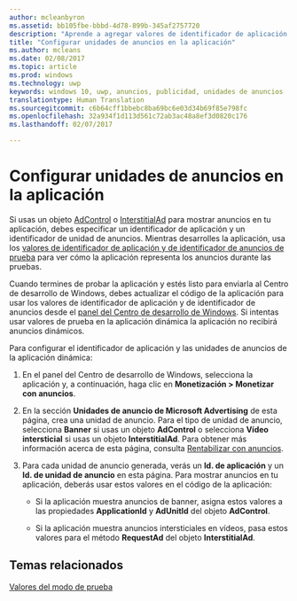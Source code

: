 ```yaml
---
author: mcleanbyron
ms.assetid: bb105fbe-bbbd-4d78-899b-345af2757720
description: "Aprende a agregar valores de identificador de aplicación y de identificador de unidad de anuncios a la aplicación desde el panel del Centro de desarrollo de Windows antes de enviar la aplicación a la Tienda."
title: "Configurar unidades de anuncios en la aplicación"
ms.author: mcleans
ms.date: 02/08/2017
ms.topic: article
ms.prod: windows
ms.technology: uwp
keywords: windows 10, uwp, anuncios, publicidad, unidades de anuncios
translationtype: Human Translation
ms.sourcegitcommit: c6b64cff1bbebc8ba69bc6e03d34b69f85e798fc
ms.openlocfilehash: 32a934f1d113d561c72ab3ac48a8ef3d0820c176
ms.lasthandoff: 02/07/2017

---
```


# <a name="set-up-ad-units-in-your-app"></a>Configurar unidades de anuncios en la aplicación




Si usas un objeto [AdControl](https://msdn.microsoft.com/library/windows/apps/microsoft.advertising.winrt.ui.adcontrol.aspx) o [InterstitialAd](https://msdn.microsoft.com/library/windows/apps/microsoft.advertising.winrt.ui.interstitialad.aspx) para mostrar anuncios en tu aplicación, debes especificar un identificador de aplicación y un identificador de unidad de anuncios. Mientras desarrolles la aplicación, usa los [valores de identificador de aplicación y de identificador de anuncios de prueba](test-mode-values.md) para ver cómo la aplicación representa los anuncios durante las pruebas.

Cuando termines de probar la aplicación y estés listo para enviarla al Centro de desarrollo de Windows, debes actualizar el código de la aplicación para usar los valores de identificador de aplicación y de identificador de anuncios desde el [panel del Centro de desarrollo de Windows](https://msdn.microsoft.com/library/windows/apps/mt170658.aspx). Si intentas usar valores de prueba en la aplicación dinámica la aplicación no recibirá anuncios dinámicos.

Para configurar el identificador de aplicación y las unidades de anuncios de la aplicación dinámica:

1.  En el panel del Centro de desarrollo de Windows, selecciona la aplicación y, a continuación, haga clic en **Monetización > Monetizar con anuncios**.
2.  En la sección **Unidades de anuncio de Microsoft Advertising** de esta página, crea una unidad de anuncio. Para el tipo de unidad de anuncio, selecciona **Banner** si usas un objeto **AdControl** o selecciona **Vídeo intersticial** si usas un objeto **InterstitialAd**. Para obtener más información acerca de esta página, consulta [Rentabilizar con anuncios](../publish/monetize-with-ads.md).

3.  Para cada unidad de anuncio generada, verás un **Id. de aplicación** y un **Id. de unidad de anuncio** en esta página. Para mostrar anuncios en tu aplicación, deberás usar estos valores en el código de la aplicación:

    * Si la aplicación muestra anuncios de banner, asigna estos valores a las propiedades **ApplicationId** y **AdUnitId** del objeto **AdControl**.

    * Si la aplicación muestra anuncios intersticiales en vídeos, pasa estos valores para el método **RequestAd** del objeto **InterstitialAd**.

 

## <a name="related-topics"></a>Temas relacionados

[Valores del modo de prueba](test-mode-values.md)


 

 

